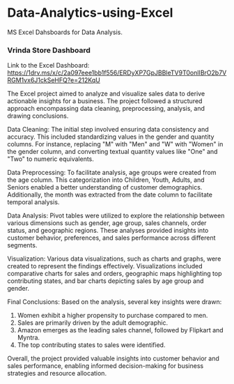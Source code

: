 # Data-Analytics-using-Excel

MS Excel Dahsboards for Data Analysis.  

### Vrinda Store Dashboard 
Link to the Excel Dashboard: https://1drv.ms/x/c/2a097eee1bb1f556/ERDyXP7GpJBBleTV9T0onlIBrO2b7VRGM1vx6J1ckSeHFQ?e=212KqU

The Excel project aimed to analyze and visualize sales data to derive actionable insights for a business. The project followed a structured approach encompassing data cleaning, preprocessing, analysis, and drawing conclusions. 

Data Cleaning:
The initial step involved ensuring data consistency and accuracy. This included standardizing values in the gender and quantity columns. For instance, replacing "M" with "Men" and "W" with "Women" in the gender column, and converting textual quantity values like "One" and "Two" to numeric equivalents.

Data Preprocessing:
To facilitate analysis, age groups were created from the age column. This categorization into Children, Youth, Adults, and Seniors enabled a better understanding of customer demographics. Additionally, the month was extracted from the date column to facilitate temporal analysis.

Data Analysis:
Pivot tables were utilized to explore the relationship between various dimensions such as gender, age group, sales channels, order status, and geographic regions. These analyses provided insights into customer behavior, preferences, and sales performance across different segments.

Visualization:
Various data visualizations, such as charts and graphs, were created to represent the findings effectively. Visualizations included comparative charts for sales and orders, geographic maps highlighting top contributing states, and bar charts depicting sales by age group and gender.

Final Conclusions:
Based on the analysis, several key insights were drawn:
1. Women exhibit a higher propensity to purchase compared to men.
2. Sales are primarily driven by the adult demographic.
3. Amazon emerges as the leading sales channel, followed by Flipkart and Myntra.
4. The top contributing states to sales were identified.

Overall, the project provided valuable insights into customer behavior and sales performance, enabling informed decision-making for business strategies and resource allocation.
